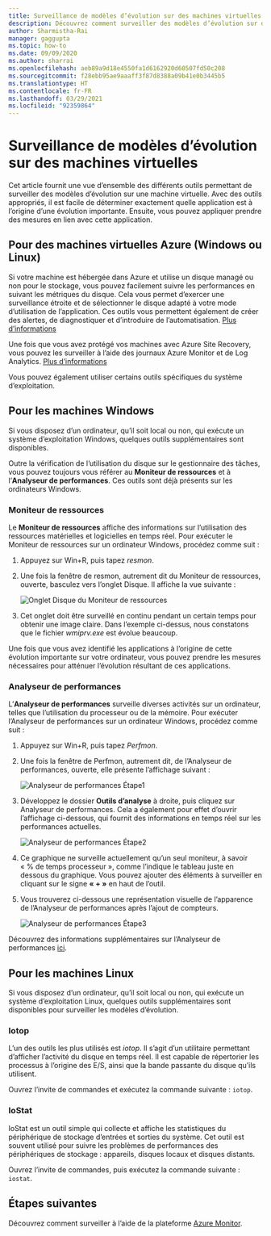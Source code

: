 ```yaml
---
title: Surveillance de modèles d’évolution sur des machines virtuelles
description: Découvrez comment surveiller des modèles d’évolution sur des machines virtuelles protégées à l’aide d’Azure Site Recovery
author: Sharmistha-Rai
manager: gaggupta
ms.topic: how-to
ms.date: 09/09/2020
ms.author: sharrai
ms.openlocfilehash: aeb89a9d18e4550fa1d6162920d60507fd50c208
ms.sourcegitcommit: f28ebb95ae9aaaff3f87d8388a09b41e0b3445b5
ms.translationtype: HT
ms.contentlocale: fr-FR
ms.lasthandoff: 03/29/2021
ms.locfileid: "92359864"
---
```

# <a name="monitoring-churn-patterns-on-virtual-machines"></a>Surveillance de modèles d’évolution sur des machines virtuelles

Cet article fournit une vue d’ensemble des différents outils permettant de surveiller des modèles d’évolution sur une machine virtuelle. Avec des outils appropriés, il est facile de déterminer exactement quelle application est à l’origine d’une évolution importante. Ensuite, vous pouvez appliquer prendre des mesures en lien avec cette application.

## <a name="for-azure-virtual-machines-windows-or-linux"></a>Pour des machines virtuelles Azure (Windows ou Linux)

Si votre machine est hébergée dans Azure et utilise un disque managé ou non pour le stockage, vous pouvez facilement suivre les performances en suivant les métriques du disque. Cela vous permet d’exercer une surveillance étroite et de sélectionner le disque adapté à votre mode d’utilisation de l’application. Ces outils vous permettent également de créer des alertes, de diagnostiquer et d’introduire de l’automatisation. [Plus d’informations](https://azure.microsoft.com/blog/per-disk-metrics-managed-disks/)

Une fois que vous avez protégé vos machines avec Azure Site Recovery, vous pouvez les surveiller à l’aide des journaux Azure Monitor et de Log Analytics. [Plus d’informations](./monitor-log-analytics.md)

Vous pouvez également utiliser certains outils spécifiques du système d’exploitation.

## <a name="for-windows-machines"></a>Pour les machines Windows

Si vous disposez d’un ordinateur, qu’il soit local ou non, qui exécute un système d’exploitation Windows, quelques outils supplémentaires sont disponibles.

Outre la vérification de l’utilisation du disque sur le gestionnaire des tâches, vous pouvez toujours vous référer au **Moniteur de ressources** et à l’**Analyseur de performances**. Ces outils sont déjà présents sur les ordinateurs Windows.

### <a name="resource-monitor"></a>Moniteur de ressources

Le **Moniteur de ressources** affiche des informations sur l’utilisation des ressources matérielles et logicielles en temps réel. Pour exécuter le Moniteur de ressources sur un ordinateur Windows, procédez comme suit :

1. Appuyez sur Win+R, puis tapez _resmon_.
1. Une fois la fenêtre de resmon, autrement dit du Moniteur de ressources, ouverte, basculez vers l’onglet Disque. Il affiche la vue suivante :

    ![Onglet Disque du Moniteur de ressources](./media/monitoring-high-churn/resmon-disk-tab.png)

1. Cet onglet doit être surveillé en continu pendant un certain temps pour obtenir une image claire. Dans l’exemple ci-dessus, nous constatons que le fichier _wmiprv.exe_ est évolue beaucoup.

Une fois que vous avez identifié les applications à l’origine de cette évolution importante sur votre ordinateur, vous pouvez prendre les mesures nécessaires pour atténuer l’évolution résultant de ces applications.

### <a name="performance-monitor"></a>Analyseur de performances

L’**Analyseur de performances** surveille diverses activités sur un ordinateur, telles que l’utilisation du processeur ou de la mémoire. Pour exécuter l’Analyseur de performances sur un ordinateur Windows, procédez comme suit :

1. Appuyez sur Win+R, puis tapez _Perfmon_.
1. Une fois la fenêtre de Perfmon, autrement dit, de l’Analyseur de performances, ouverte, elle présente l’affichage suivant :

    ![Analyseur de performances Étape1](./media/monitoring-high-churn/perfmon-step1.png)

1. Développez le dossier **Outils d’analyse** à droite, puis cliquez sur Analyseur de performances. Cela a également pour effet d’ouvrir l’affichage ci-dessous, qui fournit des informations en temps réel sur les performances actuelles.

    ![Analyseur de performances Étape2](./media/monitoring-high-churn/perfmon-step1.png)

1. Ce graphique ne surveille actuellement qu’un seul moniteur, à savoir « % de temps processeur », comme l’indique le tableau juste en dessous du graphique. Vous pouvez ajouter des éléments à surveiller en cliquant sur le signe **« + »** en haut de l’outil.
1. Vous trouverez ci-dessous une représentation visuelle de l’apparence de l’Analyseur de performances après l’ajout de compteurs.

    ![Analyseur de performances Étape3](./media/monitoring-high-churn/perfmon-step3.png)

Découvrez des informations supplémentaires sur l’Analyseur de performances [ici](/dynamics365/business-central/dev-itpro/administration/monitor-use-performance-monitor-collect-event-trace-data).

## <a name="for-linux-machines"></a>Pour les machines Linux

Si vous disposez d’un ordinateur, qu’il soit local ou non, qui exécute un système d’exploitation Linux, quelques outils supplémentaires sont disponibles pour surveiller les modèles d’évolution.

### <a name="iotop"></a>Iotop

L’un des outils les plus utilisés est _iotop_. Il s’agit d’un utilitaire permettant d’afficher l’activité du disque en temps réel. Il est capable de répertorier les processus à l’origine des E/S, ainsi que la bande passante du disque qu’ils utilisent.

Ouvrez l’invite de commandes et exécutez la commande suivante : `iotop`.

### <a name="iostat"></a>IoStat

IoStat est un outil simple qui collecte et affiche les statistiques du périphérique de stockage d’entrées et sorties du système. Cet outil est souvent utilisé pour suivre les problèmes de performances des périphériques de stockage : appareils, disques locaux et disques distants.

Ouvrez l’invite de commandes, puis exécutez la commande suivante : `iostat`.

## <a name="next-steps"></a>Étapes suivantes

Découvrez comment surveiller à l’aide de la plateforme [Azure Monitor](monitor-log-analytics.md).